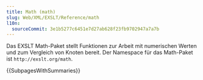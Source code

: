 ```yaml
---
title: Math (math)
slug: Web/XML/EXSLT/Reference/math
l10n:
  sourceCommit: 3e1b5277c6451e7d27ab628f23fb9702947a7a7b
---
```


Das EXSLT Math-Paket stellt Funktionen zur Arbeit mit numerischen Werten und zum Vergleich von Knoten bereit. Der Namespace für das Math-Paket ist `http://exslt.org/math`.

{{SubpagesWithSummaries}}
